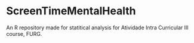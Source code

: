 # ScreenTimeMentalHealth
An R repository made for statitical analysis for Atividade Intra Curricular III course, FURG.
